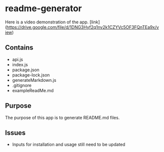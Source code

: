 # readme-generator
Here is a video demonstration of the app.
[link] (https://drive.google.com/file/d/1DNG3Hyf2q1nv2k1CZYVc5OF3FQnTEa9x/view)

## Contains
* api.js
* index.js
* package.json
* package-lock.json
* generateMarkdown.js
* .gitignore
* exampleReadMe.md

## Purpose

The purpose of this app is to generate README.md files.

## Issues
* Inputs for installation and usage still need to be updated